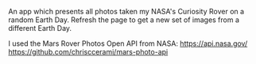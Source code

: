 An app which presents all photos taken my NASA's Curiosity Rover on a random Earth Day. Refresh the page to get a new set of images from a different Earth Day.

I used the Mars Rover Photos Open API from NASA:
https://api.nasa.gov/
https://github.com/chrisccerami/mars-photo-api
